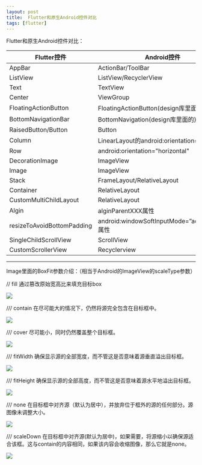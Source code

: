 ```yaml
---
layout: post
title:  Flutter和原生Android控件对比
tags: [flutter]
---
```


Flutter和原生Android控件对比：

Flutter控件|Android控件
-|-
AppBar|ActionBar/ToolBar
ListView|ListView/RecyclerView
Text|TextView
Center|ViewGroup
FloatingActionButton|FloatingActionButton(design库里面的)
BottomNavigationBar|BottomNavigation(design库里面的)
RaisedButton/Button|Button
Column|LinearLayout的android:orientation="vertical"
Row|android:orientation="horizontal"
DecorationImage|ImageView
Image|ImageView
Stack|FrameLayout/RelativeLayout
Container|RelativeLayout
CustomMultiChildLayout|RelativeLayout
Algin|alginParentXXX属性
resizeToAvoidBottomPadding|android:windowSoftInputMode=”adjustResize属性
SingleChildScrollView|ScrollView
CustomScrollerView|Recyclerview


----


Image里面的BoxFit参数介绍：（相当于Android的ImageView的scaleType参数）
  
// fill 通过篡改原始宽高比来填充目标box

![](https://flutter.github.io/assets-for-api-docs/painting/box_fit_fill.png)

/// contain 在尽可能大的情况下，仍然将源完全包含在目标框中。

![](https://flutter.github.io/assets-for-api-docs/painting/box_fit_contain.png)

/// cover 尽可能小，同时仍然覆盖整个目标框。

![](https://flutter.github.io/assets-for-api-docs/painting/box_fit_cover.png)

/// fitWidth 确保显示源的全部宽度，而不管这是否意味着源垂直溢出目标框。

![](https://flutter.github.io/assets-for-api-docs/painting/box_fit_fitWidth.png)

/// fitHeight 确保显示源的全部高度，而不管这是否意味着源水平地溢出目标框。

![](https://flutter.github.io/assets-for-api-docs/painting/box_fit_fitHeight.png)

  /// none 在目标框中对齐源（默认为居中），并放弃位于框外的源的任何部分。源图像未调整大小。

![](https://flutter.github.io/assets-for-api-docs/painting/box_fit_none.png)

/// scaleDown 在目标框中对齐源(默认为居中)，如果需要，将源缩小以确保源适合该框。这与contain的内容相同，如果该内容会收缩图像，那么它就是none。

![](https://flutter.github.io/assets-for-api-docs/painting/box_fit_scaleDown.png)

